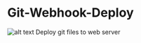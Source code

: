 # Git-Webhook-Deploy
![alt text](https://travis-ci.org/pihedy/Git-Webhook-Deploy.svg?branch=master)
Deploy git files to web server
